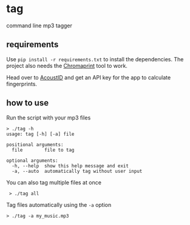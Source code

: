 # tag

command line mp3 tagger

## requirements

Use `pip install -r requirements.txt` to install the dependencies. The project also needs the [Chromaprint](https://github.com/acoustid/chromaprint) tool to work.

Head over to [AcoustID](https://acoustid.org/) and get an API key for the app to calculate fingerprints.

## how to use

Run the script with your mp3 files

```
> ./tag -h
usage: tag [-h] [-a] file

positional arguments:
  file        file to tag

optional arguments:
  -h, --help  show this help message and exit
  -a, --auto  automatically tag without user input
```

You can also tag multiple files at once

```
 > ./tag all
```

Tag files automatically using the `-a` option

```
> ./tag -a my_music.mp3
```
